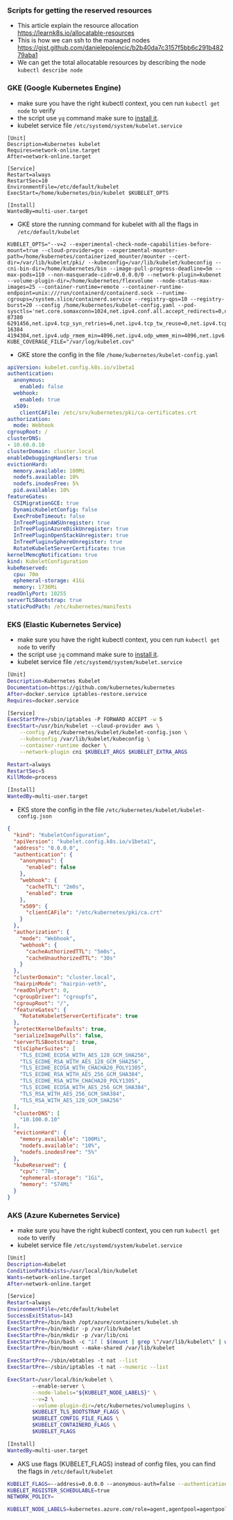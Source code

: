 ### Scripts for getting the reserved resources 

- This article explain the resource allocation https://learnk8s.io/allocatable-resources
- This is how we can ssh to the managed nodes https://gist.github.com/danielepolencic/b2b40da7c3157f5bb6c291b48279aba1  
- We can get the total allocatable resources by describing the node `kubectl describe node`  

### GKE (Google Kubernetes Engine)

- make sure you have the right kubectl context, you cen run `kubectl get node` to verify
- the script use `yq` command make sure to [install it](https://kislyuk.github.io/yq/#installation).
- kubelet service file `/etc/systemd/system/kubelet.service`
```
[Unit]
Description=Kubernetes kubelet
Requires=network-online.target
After=network-online.target

[Service]
Restart=always
RestartSec=10
EnvironmentFile=/etc/default/kubelet
ExecStart=/home/kubernetes/bin/kubelet $KUBELET_OPTS

[Install]
WantedBy=multi-user.target
```
- GKE store the running command for kubelet with all the flags in `/etc/default/kubelet`
```
KUBELET_OPTS="--v=2 --experimental-check-node-capabilities-before-mount=true --cloud-provider=gce --experimental-mounter-path=/home/kubernetes/containerized_mounter/mounter --cert-dir=/var/lib/kubelet/pki/ --kubeconfig=/var/lib/kubelet/kubeconfig --cni-bin-dir=/home/kubernetes/bin --image-pull-progress-deadline=5m --max-pods=110 --non-masquerade-cidr=0.0.0.0/0 --network-plugin=kubenet --volume-plugin-dir=/home/kubernetes/flexvolume --node-status-max-images=25 --container-runtime=remote --container-runtime-endpoint=unix:///run/containerd/containerd.sock --runtime-cgroups=/system.slice/containerd.service --registry-qps=10 --registry-burst=20 --config /home/kubernetes/kubelet-config.yaml --pod-sysctls='net.core.somaxconn=1024,net.ipv4.conf.all.accept_redirects=0,net.ipv4.conf.all.forwarding=1,net.ipv4.conf.all.route_localnet=1,net.ipv4.conf.default.forwarding=1,net.ipv4.ip_forward=1,net.ipv4.tcp_fin_timeout=60,net.ipv4.tcp_keepalive_intvl=60,net.ipv4.tcp_keepalive_probes=5,net.ipv4.tcp_keepalive_time=300,net.ipv4.tcp_rmem=4096 87380 6291456,net.ipv4.tcp_syn_retries=6,net.ipv4.tcp_tw_reuse=0,net.ipv4.tcp_wmem=4096 16384 4194304,net.ipv4.udp_rmem_min=4096,net.ipv4.udp_wmem_min=4096,net.ipv6.conf.all.disable_ipv6=1,net.ipv6.conf.default.accept_ra=0,net.ipv6.conf.default.disable_ipv6=1,net.netfilter.nf_conntrack_generic_timeout=600,net.netfilter.nf_conntrack_tcp_be_liberal=1,net.netfilter.nf_conntrack_tcp_timeout_close_wait=3600,net.netfilter.nf_conntrack_tcp_timeout_established=86400'"
KUBE_COVERAGE_FILE="/var/log/kubelet.cov"
```
- GKE store the config in the file `/home/kubernetes/kubelet-config.yaml`
```yaml
apiVersion: kubelet.config.k8s.io/v1beta1
authentication:
  anonymous:
    enabled: false
  webhook:
    enabled: true
  x509:
    clientCAFile: /etc/srv/kubernetes/pki/ca-certificates.crt
authorization:
  mode: Webhook
cgroupRoot: /
clusterDNS:
- 10.60.0.10
clusterDomain: cluster.local
enableDebuggingHandlers: true
evictionHard:
  memory.available: 100Mi
  nodefs.available: 10%
  nodefs.inodesFree: 5%
  pid.available: 10%
featureGates:
  CSIMigrationGCE: true
  DynamicKubeletConfig: false
  ExecProbeTimeout: false
  InTreePluginAWSUnregister: true
  InTreePluginAzureDiskUnregister: true
  InTreePluginOpenStackUnregister: true
  InTreePluginvSphereUnregister: true
  RotateKubeletServerCertificate: true
kernelMemcgNotification: true
kind: KubeletConfiguration
kubeReserved:
  cpu: 70m
  ephemeral-storage: 41Gi
  memory: 1736Mi
readOnlyPort: 10255
serverTLSBootstrap: true
staticPodPath: /etc/kubernetes/manifests
```


### EKS (Elastic Kubernetes Service)

- make sure you have the right kubectl context, you cen run `kubectl get node` to verify
- the script use `jq` command make sure to [install it](https://formulae.brew.sh/formula/jq).
- kubelet service file `/etc/systemd/system/kubelet.service`
```bash
[Unit]
Description=Kubernetes Kubelet
Documentation=https://github.com/kubernetes/kubernetes
After=docker.service iptables-restore.service
Requires=docker.service

[Service]
ExecStartPre=/sbin/iptables -P FORWARD ACCEPT -w 5
ExecStart=/usr/bin/kubelet --cloud-provider aws \
    --config /etc/kubernetes/kubelet/kubelet-config.json \
    --kubeconfig /var/lib/kubelet/kubeconfig \
    --container-runtime docker \
    --network-plugin cni $KUBELET_ARGS $KUBELET_EXTRA_ARGS

Restart=always
RestartSec=5
KillMode=process

[Install]
WantedBy=multi-user.target
```
- EKS store the config in the file `/etc/kubernetes/kubelet/kubelet-config.json`
```json
{
  "kind": "KubeletConfiguration",
  "apiVersion": "kubelet.config.k8s.io/v1beta1",
  "address": "0.0.0.0",
  "authentication": {
    "anonymous": {
      "enabled": false
    },
    "webhook": {
      "cacheTTL": "2m0s",
      "enabled": true
    },
    "x509": {
      "clientCAFile": "/etc/kubernetes/pki/ca.crt"
    }
  },
  "authorization": {
    "mode": "Webhook",
    "webhook": {
      "cacheAuthorizedTTL": "5m0s",
      "cacheUnauthorizedTTL": "30s"
    }
  },
  "clusterDomain": "cluster.local",
  "hairpinMode": "hairpin-veth",
  "readOnlyPort": 0,
  "cgroupDriver": "cgroupfs",
  "cgroupRoot": "/",
  "featureGates": {
    "RotateKubeletServerCertificate": true
  },
  "protectKernelDefaults": true,
  "serializeImagePulls": false,
  "serverTLSBootstrap": true,
  "tlsCipherSuites": [
    "TLS_ECDHE_ECDSA_WITH_AES_128_GCM_SHA256",
    "TLS_ECDHE_RSA_WITH_AES_128_GCM_SHA256",
    "TLS_ECDHE_ECDSA_WITH_CHACHA20_POLY1305",
    "TLS_ECDHE_RSA_WITH_AES_256_GCM_SHA384",
    "TLS_ECDHE_RSA_WITH_CHACHA20_POLY1305",
    "TLS_ECDHE_ECDSA_WITH_AES_256_GCM_SHA384",
    "TLS_RSA_WITH_AES_256_GCM_SHA384",
    "TLS_RSA_WITH_AES_128_GCM_SHA256"
  ],
  "clusterDNS": [
    "10.100.0.10"
  ],
  "evictionHard": {
    "memory.available": "100Mi",
    "nodefs.available": "10%",
    "nodefs.inodesFree": "5%"
  },
  "kubeReserved": {
    "cpu": "70m",
    "ephemeral-storage": "1Gi",
    "memory": "574Mi"
  }
}
```

### AKS (Azure Kubernetes Service)

- make sure you have the right kubectl context, you cen run `kubectl get node` to verify
- kubelet service file `/etc/systemd/system/kubelet.service`
```bash
[Unit]
Description=Kubelet
ConditionPathExists=/usr/local/bin/kubelet
Wants=network-online.target
After=network-online.target

[Service]
Restart=always
EnvironmentFile=/etc/default/kubelet
SuccessExitStatus=143
ExecStartPre=/bin/bash /opt/azure/containers/kubelet.sh
ExecStartPre=/bin/mkdir -p /var/lib/kubelet
ExecStartPre=/bin/mkdir -p /var/lib/cni
ExecStartPre=/bin/bash -c "if [ $(mount | grep \"/var/lib/kubelet\" | wc -l) -le 0 ] ; then /bin/mount --bind /var/lib/kubelet /var/lib/kubelet ; fi"
ExecStartPre=/bin/mount --make-shared /var/lib/kubelet

ExecStartPre=-/sbin/ebtables -t nat --list
ExecStartPre=-/sbin/iptables -t nat --numeric --list

ExecStart=/usr/local/bin/kubelet \
        --enable-server \
        --node-labels="${KUBELET_NODE_LABELS}" \
        --v=2 \
        --volume-plugin-dir=/etc/kubernetes/volumeplugins \
        $KUBELET_TLS_BOOTSTRAP_FLAGS \
        $KUBELET_CONFIG_FILE_FLAGS \
        $KUBELET_CONTAINERD_FLAGS \
        $KUBELET_FLAGS

[Install]
WantedBy=multi-user.target
```
- AKS use flags (KUBELET_FLAGS) instead of config files, you can find the flags in `/etc/default/kubelet`
```bash
KUBELET_FLAGS=--address=0.0.0.0 --anonymous-auth=false --authentication-token-webhook=true --authorization-mode=Webhook --azure-container-registry-config=/etc/kubernetes/azure.json --cgroups-per-qos=true --client-ca-file=/etc/kubernetes/certs/ca.crt --cloud-provider=external --cluster-dns=10.0.0.10 --cluster-domain=cluster.local --container-log-max-size=50M --enforce-node-allocatable=pods --event-qps=0 --eviction-hard=memory.available<750Mi,nodefs.available<10%,nodefs.inodesFree<5% --feature-gates=CSIMigration=true,CSIMigrationAzureDisk=true,CSIMigrationAzureFile=true,DelegateFSGroupToCSIDriver=true,DisableAcceleratorUsageMetrics=false,DynamicKubeletConfig=false --image-gc-high-threshold=85 --image-gc-low-threshold=80 --keep-terminated-pod-volumes=false --kube-reserved=cpu=100m,memory=1843Mi --kubeconfig=/var/lib/kubelet/kubeconfig --max-pods=110 --node-status-update-frequency=10s --pod-infra-container-image=mcr.microsoft.com/oss/kubernetes/pause:3.6 --pod-manifest-path=/etc/kubernetes/manifests --protect-kernel-defaults=true --read-only-port=0 --resolv-conf=/run/systemd/resolve/resolv.conf --rotate-certificates=true --streaming-connection-idle-timeout=4h --tls-cert-file=/etc/kubernetes/certs/kubeletserver.crt --tls-cipher-suites=TLS_ECDHE_ECDSA_WITH_AES_128_GCM_SHA256,TLS_ECDHE_RSA_WITH_AES_128_GCM_SHA256,TLS_ECDHE_ECDSA_WITH_CHACHA20_POLY1305,TLS_ECDHE_RSA_WITH_AES_256_GCM_SHA384,TLS_ECDHE_RSA_WITH_CHACHA20_POLY1305,TLS_ECDHE_ECDSA_WITH_AES_256_GCM_SHA384,TLS_RSA_WITH_AES_256_GCM_SHA384,TLS_RSA_WITH_AES_128_GCM_SHA256 --tls-private-key-file=/etc/kubernetes/certs/kubeletserver.key 
KUBELET_REGISTER_SCHEDULABLE=true
NETWORK_POLICY=

KUBELET_NODE_LABELS=kubernetes.azure.com/role=agent,agentpool=agentpool,kubernetes.azure.com/agentpool=agentpool,storageprofile=managed,storagetier=Premium_LRS,kubernetes.azure.com/storageprofile=managed,kubernetes.azure.com/storagetier=Premium_LRS,kubernetes.azure.com/os-sku=Ubuntu,kubernetes.azure.com/cluster=MC_664-a59f9d43-create-an-aks-cluster-in-azure-with-t_k8su_cent,kubernetes.azure.com/kubelet-identity-client-id=,kubernetes.azure.com/mode=system,kubernetes.azure.com/node-image-version=AKSUbuntu-1804gen2containerd-2022.08.10
```